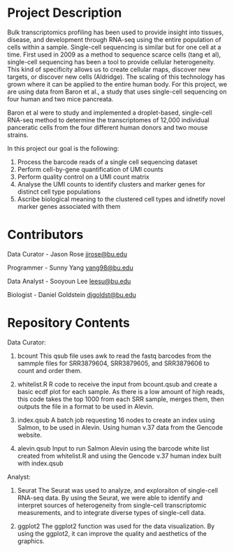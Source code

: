 # Project Description

Bulk transcriptomics profiling has been used to provide insight into tissues, disease, and development through RNA-seq using the entire population of cells within a sample. Single-cell sequencing is similar but for one cell at a time. First used in 2009 as a method to sequence scarce cells (tang et al), single-cell sequencing has been a tool to provide cellular heterogeneity. This kind of specificity allows us to create cellular maps, discover new targets, or discover new cells (Aldridge). The scaling of this technology has grown where it can be applied to the entire human body. For this project, we are using data from Baron et al., a study that uses single-cell sequencing on four human and two mice pancreata. 

Baron et al were to study and implemented a droplet-based, single-cell RNA-seq method to determine the transcriptomes of 12,000 individual panceratic cells from the four different human donors and two mouse strains. 

In this project our goal is the following:
1. Process the barcode reads of a single cell sequencing dataset
2. Perform cell-by-gene quantification of UMI counts
3. Perform quality control on a UMI count matrix
4. Analyse the UMI counts to identify clusters and marker genes for distinct cell type populations
5. Ascribe biological meaning to the clustered cell types and idnetify novel marker genes associated with them 


# Contributors

Data Curator - Jason Rose jjrose@bu.edu

Programmer - Sunny Yang yang98@bu.edu

Data Analyst - Sooyoun Lee leesu@bu.edu

Biologist - Daniel Goldstein djgoldst@bu.edu
# Repository Contents
Data Curator:
1. bcount
This qsub file uses awk to read the fastq barcodes from the sammple files for SRR3879604, SRR3879605, and SRR3879606 to count and order them.

2. whitelist.R
R code to receive the input from bcount.qsub and create a basic ecdf plot for each sample. As there is a low amount of high reads, this code takes the top 1000 from each SRR sample, merges them, then outputs the file in a format to be used in Alevin.

3. index.qsub
A batch job requesting 16 nodes to create an index using Salmon, to be used in Alevin. Using human v.37 data from the Gencode website.

4. alevin.qsub
Input to run Salmon Alevin using the barcode white list created from whitelist.R and using the Gencode v.37 human index built with index.qsub


Analyst: 
1. Seurat
The Seurat was used to analyze, and exploraiton of single-cell RNA-seq data. By using the Seurat, we were able to identify and interpret sources of heterogeneity from single-cell transcriptomic measurements, and to integrate diverse types of single-cell data.  

2. ggplot2
The ggplot2 function was used for the data visualization. By using the ggplot2, it can improve the quality and aesthetics of the graphics.  
